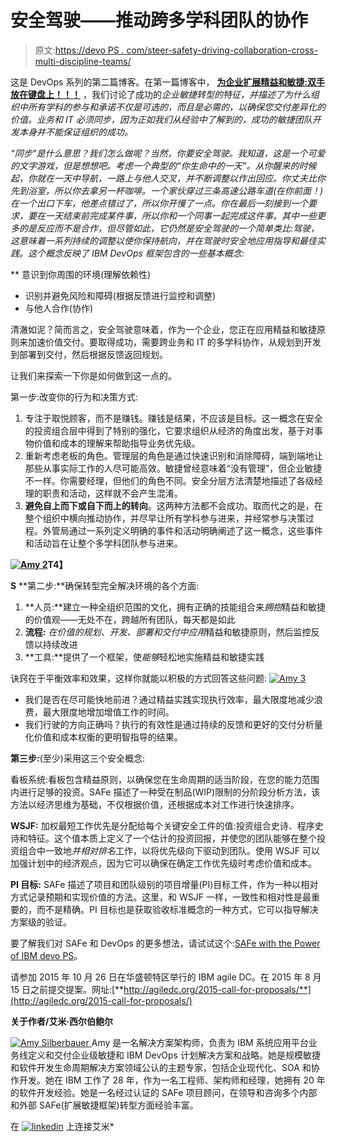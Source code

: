 # 安全驾驶——推动跨多学科团队的协作

> 原文:[https://devo PS . com/steer-safety-driving-collaboration-cross-multi-discipline-teams/](https://devops.com/steer-safely-driving-collaboration-across-multi-disciplinary-teams/)

这是 DevOps 系列的第二篇博客。在第一篇博客中， [**为企业扩展精益和敏捷:双手放在键盘上！！！**](https://devops.com/2015/08/05/scaling-lean-and-agile-for-the-enterprise-all-hands-on-keyboard/) ，我们讨论了成功的*企业敏捷转型的特征，并描述了为什么组织中所有学科的参与和承诺不仅是可选的，而且是必需的，以确保您交付差异化的价值。业务和 IT 必须同步，因为正如我们从经验中了解到的，成功的敏捷团队开发本身并不能保证组织的成功。*

*“同步”是什么意思？我们怎么做呢？当然，你要安全驾驶。我知道，这是一个可爱的文字游戏，但是想想吧。考虑一个典型的“你生命中的一天”。从你醒来的时候起，你就在一天中导航，一路上与他人交叉，并不断调整以作出回应。你丈夫比你先到浴室，所以你去拿另一杯咖啡。一个家伙穿过三条高速公路车道(在你前面！)在一个出口下车，他差点错过了，所以你开慢了一点。你在最后一刻接到一个要求，要在一天结束前完成某件事，所以你和一个同事一起完成这件事。其中一些更多的是反应而不是合作，但尽管如此，它仍然是安全驾驶的一个简单类比*:*驾驶，这意味着一系列持续的调整以使你保持航向，并在驾驶时安全地应用指导和最佳实践。这个概念反映了 IBM DevOps 框架包含的一些基本概念:*

 **   意识到你周围的环境(理解依赖性)
*   识别并避免风险和障碍(根据反馈进行监控和调整)
*   与他人合作(协作)

清澈如泥？简而言之，安全驾驶意味着，作为一个企业，您正在应用精益和敏捷原则来加速价值交付。要取得成功，需要跨业务和 IT 的多学科协作，从规划到开发到部署到交付，然后根据反馈返回规划。

让我们来探索一下你是如何做到这一点的。

第一步:改变你的行为和决策方式:

1.  专注于取悦顾客，而不是赚钱。赚钱是结果，不应该是目标。这一概念在安全的投资组合层中得到了特别的强化，它要求组织从经济的角度出发，基于对事物价值和成本的理解来帮助指导业务优先级。
2.  重新考虑老板的角色。管理层的角色是通过快速识别和消除障碍，端到端地让那些从事实际工作的人尽可能高效。敏捷曾经意味着“没有管理”，但企业敏捷不一样。你需要经理，但他们的角色不同。安全分层方法清楚地描述了各级经理的职责和活动，这样就不会产生混淆。
3.  **避免自上而下或自下而上的转向**。这两种方法都不会成功。取而代之的是，在整个组织中横向推动协作，并尽早让所有学科参与进来，并经常参与决策过程。外管局通过一系列定义明确的事件和活动明确阐述了这一概念，这些事件和活动旨在让整个多学科团队参与进来。

**[![Amy 2](../Images/bd330125bc76d2d5860f3c9405d86e5d.png)](https://devops.com/wp-content/uploads/2015/08/Amy-2.png)T4】**

**S** **第二步:**确保转型完全解决环境的各个方面:

1.  **人员:**建立一种全组织范围的文化，拥有正确的技能组合来*拥抱*精益和敏捷的价值观——无处不在，跨越所有团队，每天都是如此
2.  **流程:** *在价值的规划、开发、部署和交付中应用*精益和敏捷原则，然后监控反馈以持续改进
3.  **工具:**提供了一个框架，使*能够*轻松地实施精益和敏捷实践

诀窍在于平衡效率和效果，这样你就能以积极的方式回答这些问题: [![Amy 3](../Images/1608ac89e1147c1fec84eb344518727e.png)](https://devops.com/wp-content/uploads/2015/08/Amy-3.png)

*   我们是否在尽可能快地前进？通过精益实践实现执行效率，最大限度地减少浪费，最大限度地增加增值工作的时间。
*   我们行驶的方向正确吗？执行的有效性是通过持续的反馈和更好的交付分析量化价值和成本权衡的更明智指导的结果。

**第三步:**(至少)采用这三个安全概念:

看板系统:看板包含精益原则，以确保您在生命周期的适当阶段，在您的能力范围内进行足够的投资。SAFe 描述了一种受在制品(WIP)限制的分阶段分析方法，该方法以经济思维为基础，不仅根据价值，还根据成本对工作进行快速排序。

**WSJF:** 加权最短工作优先是分配给每个关键安全工件的值:投资组合史诗、程序史诗和特征。这个值本质上定义了一个估计的投资回报，并使您的团队能够在整个投资组合中一致地*并相对排名*工作，以将优先级向下驱动到团队。使用 WSJF 可以加强计划中的经济观点，因为它可以确保在确定工作优先级时考虑价值和成本。

**PI 目标:** SAFe 描述了项目和团队级别的项目增量(PI)目标工件，作为一种以相对方式记录预期和实现价值的方法。这里，和 WSJF 一样，一致性和相对性是最重要的，而不是精确。PI 目标也是获取验收标准概念的一种方式，它可以指导解决方案级的验证。

要了解我们对 SAFe 和 DevOps 的更多想法，请试试这个:[SAFe with the Power of IBM devo PS](https://www.ibm.com/developerworks/community/blogs/c914709e-8097-4537-92ef-8982fc416138/entry/safe_with_the_power_of_ibm_devops?lang=en)。

请参加 2015 年 10 月 26 日在华盛顿特区举行的 IBM agile DC。在 2015 年 8 月 15 日之前提交提案。网址:[**http://agiledc.org/2015-call-for-proposals/**](http://agiledc.org/2015-call-for-proposals/)

**关于作者/艾米·西尔伯鲍尔**

[![Amy Silberbauer](../Images/76b7f1bc6303ac1185742c262ffa05ab.png) ](https://devops.com/wp-content/uploads/2015/08/Amy-Silberbauer.png) Amy 是一名解决方案架构师，负责为 IBM 系统应用平台业务线定义和交付企业级敏捷和 IBM DevOps 计划解决方案和战略。她是规模敏捷和软件开发生命周期解决方案领域公认的主题专家，包括企业现代化、SOA 和协作开发。她在 IBM 工作了 28 年，作为一名工程师、架构师和经理，她拥有 20 年的软件开发经验。她是一名经过认证的 SAFe 项目顾问，在领导和咨询多个内部和外部 SAFe(扩展敏捷框架)转型方面经验丰富。

在 [![linkedin](../Images/456db676b88f9564e5cdc9b2caf9a833.png)](https://www.linkedin.com/pub/amy-silberbauer/43/20/3a1) 上连接艾米*